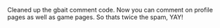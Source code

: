 Cleaned up the gbait comment code. Now you can comment on profile pages as well as game pages. So thats twice the spam, YAY!